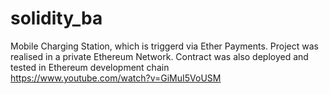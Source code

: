 # solidity_ba
Mobile Charging Station, which is triggerd via Ether Payments. Project was realised in a private Ethereum Network. Contract was also deployed and tested in Ethereum development chain   
https://www.youtube.com/watch?v=GiMuI5VoUSM

